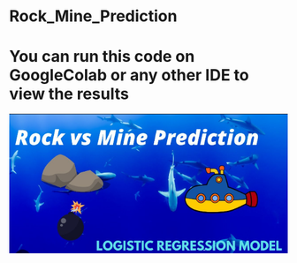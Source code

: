 # Rock_Mine_Prediction

<h1 > You can run this code on GoogleColab or any other IDE to view the results</h1>

<img src = "Rock_Mine_Prediction.png">
